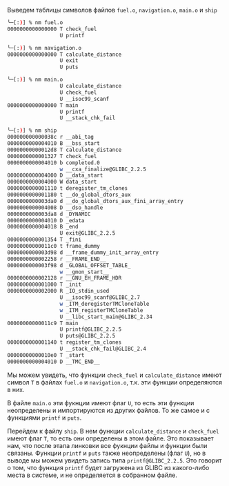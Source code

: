 Выведем таблицы символов файлов `fuel.o`, `navigation.o`, `main.o` и `ship`

```bash
╰─[:)] % nm fuel.o               
0000000000000000 T check_fuel
                 U printf

╰─[:)] % nm navigation.o 
0000000000000000 T calculate_distance
                 U exit
                 U puts

╰─[:)] % nm main.o      
                 U calculate_distance
                 U check_fuel
                 U __isoc99_scanf
0000000000000000 T main
                 U printf
                 U __stack_chk_fail

╰─[:)] % nm ship  
000000000000038c r __abi_tag
0000000000004010 B __bss_start
00000000000012d8 T calculate_distance
0000000000001327 T check_fuel
0000000000004010 b completed.0
                 w __cxa_finalize@GLIBC_2.2.5
0000000000004000 D __data_start
0000000000004000 W data_start
0000000000001110 t deregister_tm_clones
0000000000001180 t __do_global_dtors_aux
0000000000003da0 d __do_global_dtors_aux_fini_array_entry
0000000000004008 D __dso_handle
0000000000003da8 d _DYNAMIC
0000000000004010 D _edata
0000000000004018 B _end
                 U exit@GLIBC_2.2.5
0000000000001354 T _fini
00000000000011c0 t frame_dummy
0000000000003d98 d __frame_dummy_init_array_entry
0000000000002258 r __FRAME_END__
0000000000003f98 d _GLOBAL_OFFSET_TABLE_
                 w __gmon_start__
0000000000002128 r __GNU_EH_FRAME_HDR
0000000000001000 T _init
0000000000002000 R _IO_stdin_used
                 U __isoc99_scanf@GLIBC_2.7
                 w _ITM_deregisterTMCloneTable
                 w _ITM_registerTMCloneTable
                 U __libc_start_main@GLIBC_2.34
00000000000011c9 T main
                 U printf@GLIBC_2.2.5
                 U puts@GLIBC_2.2.5
0000000000001140 t register_tm_clones
                 U __stack_chk_fail@GLIBC_2.4
00000000000010e0 T _start
0000000000004010 D __TMC_END__
```

Мы можем увидеть, что функции `check_fuel` и `calculate_distance` имеют символ `T` в файлах `fuel.o` и `navigation.o`, т.к. эти функции определяются в них.

В файле `main.o` эти фукнции имеют флаг `U`, то есть эти функции неопределены и импортируются из других файлов. То же самое и с функциями `printf` и `puts`.

Перейдем к файлу `ship`. В нем функции `calculate_distance` и `check_fuel` имеют флаг `T`, то есть они определены в этом файле. Это показывает нам, что после этапа линковки все фукнции файлы и функции были связаны. Функции `printf` и `puts` также неопределены (флаг `U`), но в выводе мы можем увидеть запись типа `printf@GLIBC_2.2.5`. Это говорит о том, что функция `printf` будет загружена из GLIBC из какого-либо места в системе, и не определяется в собранном файле.

